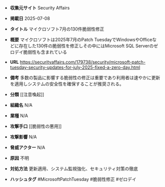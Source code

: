 - **収集元サイト**
Security Affairs

- **掲載日**
2025-07-08

- **タイトル**
マイクロソフト7月の130件脆弱性修正

- **概要**
マイクロソフトは2025年7月のPatch TuesdayでWindowsやOfficeなどに存在した130件の脆弱性を修正しその中にはMicrosoft SQL Serverのゼロデイ脆弱性も含まれている

- **URL**
https://securityaffairs.com/179738/security/microsoft-patch-tuesday-security-updates-for-july-2025-fixed-a-zero-day.html

- **備考**
多数の製品に影響する脆弱性の修正は重要であり利用者は速やかに更新を適用しシステムの安全性を確保することが推奨される。

- **分類**
[[注意喚起]]

- **組織名**
N/A

- **業種**
N/A

- **攻撃手口**
[[脆弱性の悪用]]

- **攻撃影響**
N/A

- **脅威アクター**
N/A

- **原因**
不明

- **対処方法**
更新適用、システム監視強化、セキュリティ対策の徹底

- **ハッシュタグ**
#MicrosoftPatchTuesday #脆弱性修正 #ゼロデイ
